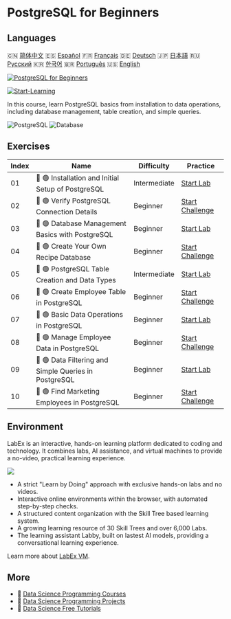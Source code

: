 # PostgreSQL for Beginners

## Languages

🇨🇳 [简体中文](README_zh.md) 🇪🇸 [Español](README_es.md) 🇫🇷 [Français](README_fr.md) 🇩🇪 [Deutsch](README_de.md) 🇯🇵 [日本語](README_ja.md) 🇷🇺 [Русский](README_ru.md) 🇰🇷 [한국어](README_ko.md) 🇧🇷 [Português](README_pt.md) 🇺🇸 [English](README.md) 

[![PostgreSQL for Beginners](https://cover-creator.labex.io/postgresql-for-beginners.png)](https://labex.io/courses/postgresql-for-beginners)

[![Start-Learning](https://img.shields.io/badge/Start-Learning-whitesmoke?style=for-the-badge)](https://labex.io/courses/postgresql-for-beginners)

In this course, learn PostgreSQL basics from installation to data operations, including database management, table creation, and simple queries.

![PostgreSQL](https://img.shields.io/badge/PostgreSQL-whitesmoke?style=for-the-badge&logo=postgresql)
![Database](https://img.shields.io/badge/Database-whitesmoke?style=for-the-badge&logo=database)


## Exercises

|   Index | Name                                                  | Difficulty   | Practice                                                                                                                             |
|---------|-------------------------------------------------------|--------------|--------------------------------------------------------------------------------------------------------------------------------------|
|      01 | 📖 🟢 Installation and Initial Setup of PostgreSQL    | Intermediate | <a target='_blank' href='https://labex.io/tutorials/postgresql-installation-and-initial-setup-of-postgresql-550900'>Start Lab</a>    |
|      02 | 🎯 🟢 Verify PostgreSQL Connection Details            | Beginner     | <a target='_blank' href='https://labex.io/tutorials/postgresql-verify-postgresql-connection-details-551083'>Start Challenge</a>      |
|      03 | 📖 🟢 Database Management Basics with PostgreSQL      | Beginner     | <a target='_blank' href='https://labex.io/tutorials/postgresql-database-management-basics-with-postgresql-550899'>Start Lab</a>      |
|      04 | 🎯 🟢 Create Your Own Recipe Database                 | Beginner     | <a target='_blank' href='https://labex.io/tutorials/postgresql-create-your-own-recipe-database-551100'>Start Challenge</a>           |
|      05 | 📖 🟢 PostgreSQL Table Creation and Data Types        | Intermediate | <a target='_blank' href='https://labex.io/tutorials/postgresql-postgresql-table-creation-and-data-types-550901'>Start Lab</a>        |
|      06 | 🎯 🟢 Create Employee Table in PostgreSQL             | Beginner     | <a target='_blank' href='https://labex.io/tutorials/postgresql-create-employee-table-in-postgresql-551115'>Start Challenge</a>       |
|      07 | 📖 🟢 Basic Data Operations in PostgreSQL             | Beginner     | <a target='_blank' href='https://labex.io/tutorials/postgresql-basic-data-operations-in-postgresql-550897'>Start Lab</a>             |
|      08 | 🎯 🟢 Manage Employee Data in PostgreSQL              | Beginner     | <a target='_blank' href='https://labex.io/tutorials/postgresql-manage-employee-data-in-postgresql-551130'>Start Challenge</a>        |
|      09 | 📖 🟢 Data Filtering and Simple Queries in PostgreSQL | Beginner     | <a target='_blank' href='https://labex.io/tutorials/postgresql-data-filtering-and-simple-queries-in-postgresql-550898'>Start Lab</a> |
|      10 | 🎯 🟢 Find Marketing Employees in PostgreSQL          | Beginner     | <a target='_blank' href='https://labex.io/tutorials/postgresql-find-marketing-employees-in-postgresql-551146'>Start Challenge</a>    |

## Environment

LabEx is an interactive, hands-on learning platform dedicated to coding and technology. It combines labs, AI assistance, and virtual machines to provide a no-video, practical learning experience.

![](https://tutorial-screenshot.getvm.io/images/vm-1725247253.png)

- A strict "Learn by Doing" approach with exclusive hands-on labs and no videos.
- Interactive online environments within the browser, with automated step-by-step checks.
- A structured content organization with the Skill Tree based learning system.
- A growing learning resource of 30 Skill Trees and over 6,000 Labs.
- The learning assistant Labby, built on lastest AI models, providing a conversational learning experience.

Learn more about [LabEx VM](https://support.labex.io/using-labex/virtual-machine).

## More

- 🔗 [Data Science Programming Courses](https://github.com/labex-labs/awesome-programming-courses)
- 🔗 [Data Science Programming Projects](https://github.com/labex-labs/awesome-programming-projects)
- 🔗 [Data Science Free Tutorials](https://github.com/labex-labs/data-science-free-tutorials)

